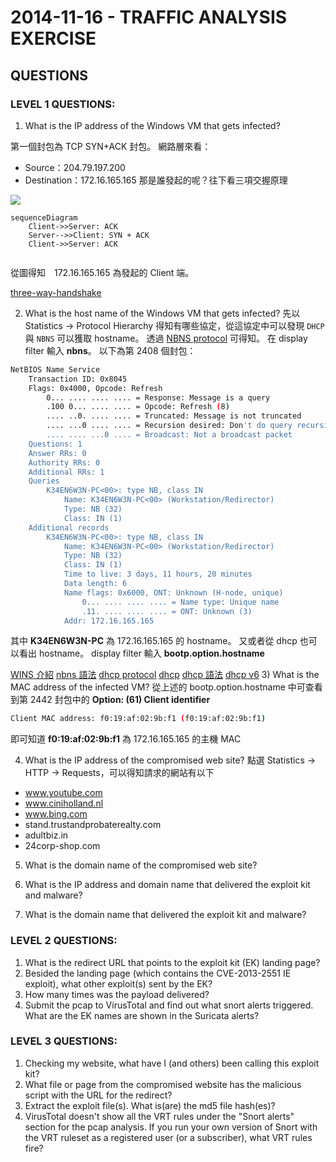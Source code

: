 # 2014-11-16 - TRAFFIC ANALYSIS EXERCISE
## QUESTIONS
### LEVEL 1 QUESTIONS:
1) What is the IP address of the Windows VM that gets infected?

第一個封包為 TCP SYN+ACK 封包。
網路層來看：
- Source：204.79.197.200
- Destination：172.16.165.165
那是誰發起的呢？往下看三項交握原理

![](https://i.imgur.com/n0acjmZ.png)

```mermaid
sequenceDiagram
    Client->>Server: ACK
    Server-->>Client: SYN + ACK
    Client->>Server: ACK
 
```

從圖得知　172.16.165.165 為發起的 Client 端。

[three-way-handshake](https://notfalse.net/7/three-way-handshake)

2) What is the host name of the Windows VM that gets infected?
先以 Statistics -> Protocol Hierarchy 得知有哪些協定，從這協定中可以發現 `DHCP` 與 `NBNS` 可以獲取 hostname。
透過 [NBNS protocol](https://wiki.wireshark.org/NetBIOS/NBNS) 可得知。
在 display filter 輸入 **nbns**。
以下為第 2408 個封包：
```bash
NetBIOS Name Service
    Transaction ID: 0x8045
    Flags: 0x4000, Opcode: Refresh
        0... .... .... .... = Response: Message is a query
        .100 0... .... .... = Opcode: Refresh (8)
        .... ..0. .... .... = Truncated: Message is not truncated
        .... ...0 .... .... = Recursion desired: Don't do query recursively
        .... .... ...0 .... = Broadcast: Not a broadcast packet
    Questions: 1
    Answer RRs: 0
    Authority RRs: 0
    Additional RRs: 1
    Queries
        K34EN6W3N-PC<00>: type NB, class IN
            Name: K34EN6W3N-PC<00> (Workstation/Redirector)
            Type: NB (32)
            Class: IN (1)
    Additional records
        K34EN6W3N-PC<00>: type NB, class IN
            Name: K34EN6W3N-PC<00> (Workstation/Redirector)
            Type: NB (32)
            Class: IN (1)
            Time to live: 3 days, 11 hours, 20 minutes
            Data length: 6
            Name flags: 0x6000, ONT: Unknown (H-node, unique)
                0... .... .... .... = Name type: Unique name
                .11. .... .... .... = ONT: Unknown (3)
            Addr: 172.16.165.165

```
其中 **K34EN6W3N-PC** 為 172.16.165.165 的 hostname。
又或者從 dhcp 也可以看出 hostname。
display filter 輸入 **bootp.option.hostname**

[WINS 介紹](https://www.wikiwand.com/zh-tw/WINS)
[nbns 語法](https://www.wireshark.org/docs/dfref/n/nbns.html)
[dhcp protocol](http://www.netadmin.com.tw/article_content.aspx?sn=1312090004&jump=4)
[dhcp](https://wiki.wireshark.org/DHCP)
[dhcp 語法](https://www.wireshark.org/docs/dfref/b/bootp.html)
[dhcp v6](http://www.netadmin.com.tw/article_content.aspx?sn=1506290006&jump=1)
3) What is the MAC address of the infected VM?
從上述的 bootp.option.hostname 中可查看到第 2442 封包中的 **Option: (61) Client identifier**
```bash
Client MAC address: f0:19:af:02:9b:f1 (f0:19:af:02:9b:f1)
```
即可知道 **f0:19:af:02:9b:f1** 為 172.16.165.165 的主機 MAC

4) What is the IP address of the compromised web site?
點選 Statistics -> HTTP -> Requests，可以得知請求的網站有以下
- www.youtube.com
- www.ciniholland.nl
- www.bing.com
- stand.trustandprobaterealty.com
- adultbiz.in
- 24corp-shop.com

5) What is the domain name of the compromised web site?

6) What is the IP address and domain name that delivered the exploit kit and malware?

7) What is the domain name that delivered the exploit kit and malware?


### LEVEL 2 QUESTIONS:
1) What is the redirect URL that points to the exploit kit (EK) landing page?
2) Besided the landing page (which contains the CVE-2013-2551 IE exploit), what other exploit(s) sent by the EK?
4) How many times was the payload delivered?
5) Submit the pcap to VirusTotal and find out what snort alerts triggered.  What are the EK names are shown in the Suricata alerts?
 

### LEVEL 3 QUESTIONS:
1) Checking my website, what have I (and others) been calling this exploit kit?
2) What file or page from the compromised website has the malicious script with the URL for the redirect?
3) Extract the exploit file(s).  What is(are) the md5 file hash(es)?
4) VirusTotal doesn't show all the VRT rules under the "Snort alerts" section for the pcap analysis.  If you run your own version of Snort with the VRT ruleset as a registered user (or a subscriber), what VRT rules fire?
